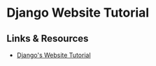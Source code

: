 # Django Website Tutorial

## Links & Resources

- [Django's Website Tutorial](https://docs.djangoproject.com/en/3.2/intro/tutorial01/)
